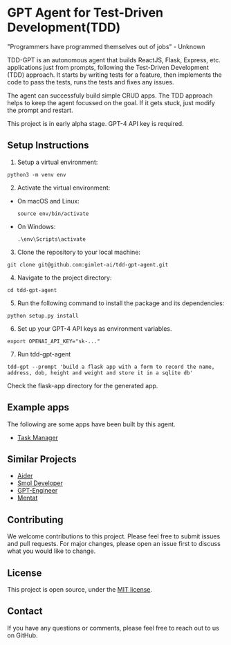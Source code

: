 # GPT Agent for Test-Driven Development(TDD)

"Programmers have programmed themselves out of jobs" - Unknown

TDD-GPT is an autonomous agent that builds ReactJS, Flask, Express, etc. applications just from prompts, following the Test-Driven Development (TDD) approach. It starts by writing tests for a feature, then implements the code to pass the tests, runs the tests and fixes any issues. 

The agent can successfuly build simple CRUD apps. The TDD approach helps to keep the agent focussed on the goal. If it gets stuck, just modify the prompt and restart.

This project is in early alpha stage. GPT-4 API key is required. 

## Setup Instructions

1. Setup a virtual environment:
```
python3 -m venv env
```

2. Activate the virtual environment:
- On macOS and Linux:
  ```
  source env/bin/activate
  ```
- On Windows:
  ```
  .\env\Scripts\activate
  ```
3. Clone the repository to your local machine:
```
git clone git@github.com:gimlet-ai/tdd-gpt-agent.git

```
4. Navigate to the project directory:
```
cd tdd-gpt-agent
```

5. Run the following command to install the package and its dependencies:
```
python setup.py install
```

6. Set up your GPT-4 API keys as environment variables.
```
export OPENAI_API_KEY="sk-..."
```

7. Run tdd-gpt-agent
```
tdd-gpt --prompt 'build a flask app with a form to record the name, address, dob, height and weight and store it in a sqlite db'
```

Check the flask-app directory for the generated app.

## Example apps

The following are some apps have been built by this agent.

- [Task Manager](https://brilliant-biscotti-3f9e48.netlify.app/)

## Similar Projects

- [Aider](https://github.com/paul-gauthier/aider)
- [Smol Developer](https://github.com/smol-ai/developer)
- [GPT-Engineer](https://github.com/AntonOsika/gpt-engineer)
- [Mentat](https://github.com/biobootloader/mentat)


## Contributing

We welcome contributions to this project. Please feel free to submit issues and pull requests. For major changes, please open an issue first to discuss what you would like to change.


## License

This project is open source, under the [MIT license](LICENSE).

## Contact

If you have any questions or comments, please feel free to reach out to us on GitHub.
